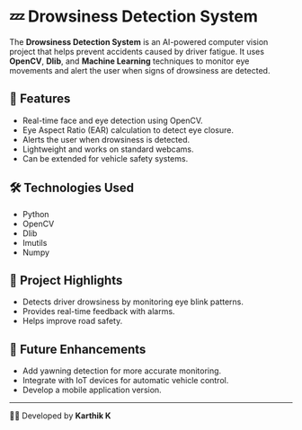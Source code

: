 # 💤 Drowsiness Detection System

The **Drowsiness Detection System** is an AI-powered computer vision project that helps prevent accidents caused by driver fatigue. It uses **OpenCV**, **Dlib**, and **Machine Learning** techniques to monitor eye movements and alert the user when signs of drowsiness are detected.

## 🚀 Features
- Real-time face and eye detection using OpenCV.
- Eye Aspect Ratio (EAR) calculation to detect eye closure.
- Alerts the user when drowsiness is detected.
- Lightweight and works on standard webcams.
- Can be extended for vehicle safety systems.

## 🛠️ Technologies Used
- Python  
- OpenCV  
- Dlib  
- Imutils  
- Numpy  

## 📌 Project Highlights
- Detects driver drowsiness by monitoring eye blink patterns.  
- Provides real-time feedback with alarms.  
- Helps improve road safety.  

## 📂 Future Enhancements
- Add yawning detection for more accurate monitoring.  
- Integrate with IoT devices for automatic vehicle control.  
- Develop a mobile application version.  

---
👨‍💻 Developed by **Karthik K**
